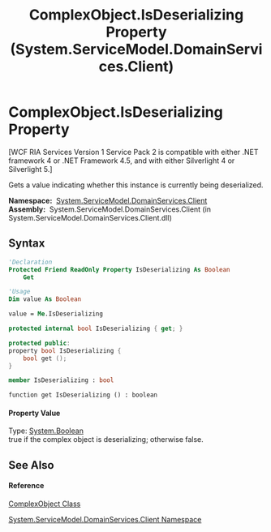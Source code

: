 ﻿---
title: ComplexObject.IsDeserializing Property  (System.ServiceModel.DomainServices.Client)
TOCTitle: IsDeserializing Property
ms:assetid: P:System.ServiceModel.DomainServices.Client.ComplexObject.IsDeserializing
ms:mtpsurl: https://msdn.microsoft.com/en-us/library/system.servicemodel.domainservices.client.complexobject.isdeserializing(v=VS.91)
ms:contentKeyID: 32680553
ms.date: 01/27/2012
mtps_version: v=VS.91
f1_keywords:
- System.ServiceModel.DomainServices.Client.ComplexObject.IsDeserializing
- System.ServiceModel.DomainServices.Client.ComplexObject.get_IsDeserializing
dev_langs:
- CSharp
- JScript
- VB
- FSharp
- c++
api_location:
- System.ServiceModel.DomainServices.Client.dll
api_name:
- System.ServiceModel.DomainServices.Client.ComplexObject.get_IsDeserializing
- System.ServiceModel.DomainServices.Client.ComplexObject.IsDeserializing
api_type:
- Managed
topic_type:
- apiref
- kbSyntax
product_family_name: VS
ROBOTS: INDEX,FOLLOW
---

# ComplexObject.IsDeserializing Property

\[WCF RIA Services Version 1 Service Pack 2 is compatible with either .NET framework 4 or .NET Framework 4.5, and with either Silverlight 4 or Silverlight 5.\]

Gets a value indicating whether this instance is currently being deserialized.

**Namespace:**  [System.ServiceModel.DomainServices.Client](ff422479\(v=vs.91\).md)  
**Assembly:**  System.ServiceModel.DomainServices.Client (in System.ServiceModel.DomainServices.Client.dll)

## Syntax

``` vb
'Declaration
Protected Friend ReadOnly Property IsDeserializing As Boolean
    Get
```

``` vb
'Usage
Dim value As Boolean

value = Me.IsDeserializing
```

``` csharp
protected internal bool IsDeserializing { get; }
```

``` c++
protected public:
property bool IsDeserializing {
    bool get ();
}
```

``` fsharp
member IsDeserializing : bool
```

``` jscript
function get IsDeserializing () : boolean
```

#### Property Value

Type: [System.Boolean](https://msdn.microsoft.com/en-us/library/a28wyd50)  
true if the complex object is deserializing; otherwise false.  

## See Also

#### Reference

[ComplexObject Class](gg277298\(v=vs.91\).md)

[System.ServiceModel.DomainServices.Client Namespace](ff422479\(v=vs.91\).md)

